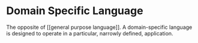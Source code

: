 # Domain Specific Language
The opposite of [[general purpose language]]. A domain-specific language is designed to operate in a particular, narrowly defined, application.
